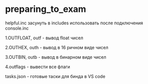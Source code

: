 # preparing_to_exam

helpful.inc засунуть в includes использовать после подключения console.inc 

1.OUTFLOAT, outf - вывод float чисел

2.OUTHEX, outh - вывод в 16 ричном виде чисел

3.OUTBIN, outb - вывод в бинарном виде чисел

4.outflags - вывести все флаги

tasks.json - готовые таски для бинда в VS code
